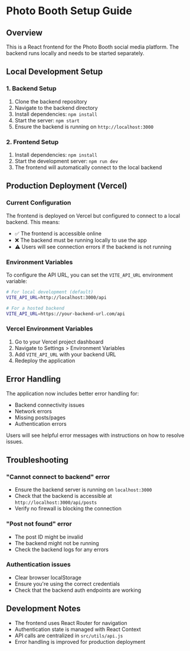 # Photo Booth Setup Guide

## Overview

This is a React frontend for the Photo Booth social media platform. The backend runs locally and needs to be started separately.

## Local Development Setup

### 1. Backend Setup

1. Clone the backend repository
2. Navigate to the backend directory
3. Install dependencies: `npm install`
4. Start the server: `npm start`
5. Ensure the backend is running on `http://localhost:3000`

### 2. Frontend Setup

1. Install dependencies: `npm install`
2. Start the development server: `npm run dev`
3. The frontend will automatically connect to the local backend

## Production Deployment (Vercel)

### Current Configuration

The frontend is deployed on Vercel but configured to connect to a local backend. This means:

- ✅ The frontend is accessible online
- ❌ The backend must be running locally to use the app
- ⚠️ Users will see connection errors if the backend is not running

### Environment Variables

To configure the API URL, you can set the `VITE_API_URL` environment variable:

```bash
# For local development (default)
VITE_API_URL=http://localhost:3000/api

# For a hosted backend
VITE_API_URL=https://your-backend-url.com/api
```

### Vercel Environment Variables

1. Go to your Vercel project dashboard
2. Navigate to Settings > Environment Variables
3. Add `VITE_API_URL` with your backend URL
4. Redeploy the application

## Error Handling

The application now includes better error handling for:

- Backend connectivity issues
- Network errors
- Missing posts/pages
- Authentication errors

Users will see helpful error messages with instructions on how to resolve issues.

## Troubleshooting

### "Cannot connect to backend" error

- Ensure the backend server is running on `localhost:3000`
- Check that the backend is accessible at `http://localhost:3000/api/posts`
- Verify no firewall is blocking the connection

### "Post not found" error

- The post ID might be invalid
- The backend might not be running
- Check the backend logs for any errors

### Authentication issues

- Clear browser localStorage
- Ensure you're using the correct credentials
- Check that the backend auth endpoints are working

## Development Notes

- The frontend uses React Router for navigation
- Authentication state is managed with React Context
- API calls are centralized in `src/utils/api.js`
- Error handling is improved for production deployment
